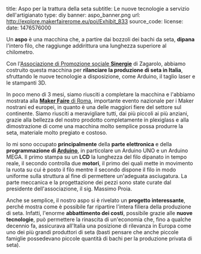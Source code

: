 title: Aspo per la trattura della seta
subtitle: Le nuove tecnologie a servizio dell'artigianato
type: diy
banner: aspo_banner.png
url: http://explore.makerfairerome.eu/poi/Exhibit_833
source_code: 
license:
date: 1476576000

Un **aspo** è una macchina che, a partire dai bozzoli dei bachi da seta, **dipana** l'intero filo, 
che raggiunge addirittura una lunghezza superiore al chilometro.

Con l'[Associazione di Promozione sociale **Sinergie**](http://www.associazionesinergie.it/) di Zagarolo, abbiamo 
costruito questa macchina per **rilanciare la produzione di seta in Italia**,
sfruttando le nuove tecnologie a disposizione, come Arduino, il taglio laser 
e le stampanti 3D.

In poco meno di 3 mesi, siamo riusciti a completare la macchina e l'abbiamo 
mostrata alla [**Maker Faire** di Roma](http://www.makerfairerome.eu/it/), 
importante evento nazionale per i Maker nostrani ed europei, 
in quanto è una delle maggiori fiere del settore sul continente.
Siamo riusciti a meravigliare tutti, dai più piccoli ai più anziani, grazie alla bellezza 
del nostro prodotto completamente in plexiglass e alla dimostrazione di come una macchina 
molto semplice possa produrre la seta, materiale molto pregiato e costoso.

Io mi sono occupato **principalmente** della **parte elettronica** e della 
**programmazione di [Arduino](https://www.arduino.cc)**, in particolare un Arduino UNO e un 
Arduino MEGA. Il primo stampa su un **LCD** la lunghezza del filo dipanato in tempo reale,
il secondo controlla due **motori**, il primo dei quali mette in movimento la ruota su cui è posto il filo mentre il secondo dispone
il filo in modo uniforme sulla struttura al fine di permettere un'adeguata asciugatura.
La parte meccanica e la progettazione dei pezzi sono state curate dal presidente dell'associazione, il sig. Massimo Proia.

Anche se semplice, il nostro aspo si è rivelato un **progetto interessante**, perché mostra come è possibile 
far ripartire l'intera filiera della produzione di seta.
Infatti, l'enorme **abbattimento dei costi**, possibile grazie alle **nuove tecnologie**, può permettere la rinascita di
un'economia che, fino a qualche decennio fa, assicurava all'Italia una posizione di rilevanza in Europa come uno dei più grandi produttori di seta 
(basti pensare che anche piccole famiglie possedevano piccole quantità di bachi per la produzione privata di seta).